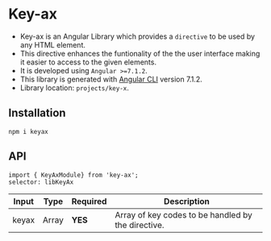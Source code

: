 
# Key-ax

* Key-ax is an Angular Library which provides a `directive` to be used by any HTML element.
* This directive enhances the funtionality of the the user interface making it easier to access to the given elements.
* It is developed using `Angular >=7.1.2`.
* This library is generated with [Angular CLI](https://github.com/angular/angular-cli) version  7.1.2.
* Library location: `projects/key-x`.

## Installation

`npm i keyax`

## API

`import { KeyAxModule} from 'key-ax';`<br>
`selector: libKeyAx`


| Input            | Type    | Required                   | Description                                                                                               |
| ---------------- | ------- | -------------------------- | --------------------------------------------------------------------------------------------------------- |
| keyax           | Array  | **YES**                    | Array of key codes to be handled by the directive.                                                |
                                              